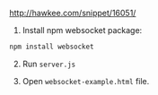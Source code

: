 http://hawkee.com/snippet/16051/

1. Install npm websocket package:
```bash
npm install websocket
```

2. Run `server.js`

3. Open `websocket-example.html` file.